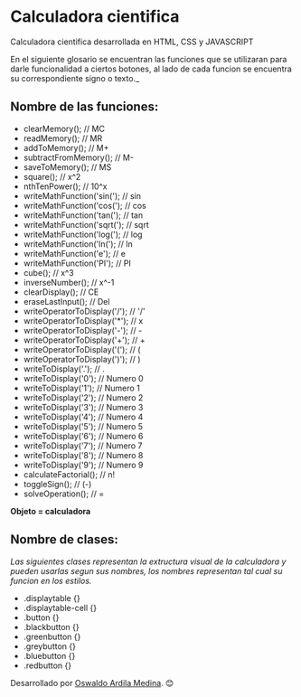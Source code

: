 # Calculadora cientifica
Calculadora cientifica desarrollada en HTML,  CSS y JAVASCRIPT

En el siguiente glosario se encuentran las funciones que se utilizaran para darle funcionalidad 
a ciertos botones, al lado de cada funcion se encuentra su correspondiente signo o texto._

## Nombre de las funciones:
* clearMemory(); // MC
* readMemory(); // MR
* addToMemory(); // M+
* subtractFromMemory(); // M-
* saveToMemory(); // MS
* square(); // x^2
* nthTenPower(); // 10^x
* writeMathFunction('sin('); // sin
* writeMathFunction('cos('); // cos
* writeMathFunction('tan('); // tan
* writeMathFunction('sqrt('); // sqrt
* writeMathFunction('log('); // log
* writeMathFunction('ln('); // ln
* writeMathFunction('e'); // e
* writeMathFunction('PI'); // PI
* cube(); // x^3
* inverseNumber(); // x^-1
* clearDisplay(); // CE
* eraseLastInput(); // Del
* writeOperatorToDisplay('/'); // '/'
* writeOperatorToDisplay('*'); // x
* writeOperatorToDisplay('-'); // -
* writeOperatorToDisplay('+'); // +
* writeOperatorToDisplay('('); // (
* writeOperatorToDisplay(')'); // )
* writeToDisplay('.'); // .
* writeToDisplay('0'); // Numero 0
* writeToDisplay('1'); // Numero 1
* writeToDisplay('2'); // Numero 2
* writeToDisplay('3'); // Numero 3
* writeToDisplay('4'); // Numero 4
* writeToDisplay('5'); // Numero 5
* writeToDisplay('6'); // Numero 6
* writeToDisplay('7'); // Numero 7
* writeToDisplay('8'); // Numero 8
* writeToDisplay('9'); // Numero 9
* calculateFactorial(); // n!
* toggleSign(); // (-)
* solveOperation(); // =

**Objeto = calculadora**

## Nombre de clases:

_Las siguientes clases representan la extructura visual de la calculadora y pueden usarlas segun sus nombres, los nombres 
representan tal cual su funcion en los estilos._

* .displaytable {}
* .displaytable-cell {}
* .button {}
* .blackbutton {}
* .greenbutton {}
* .greybutton {}
* .bluebutton {}
* .redbutton {}

Desarrollado por [Oswaldo Ardila Medina](https://github.com/ozzycol/calculadora). 😊
